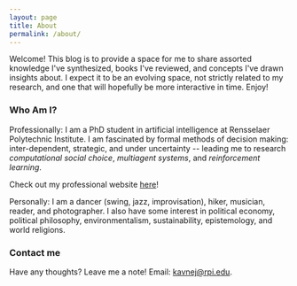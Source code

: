 ```yaml
---
layout: page
title: About
permalink: /about/
---
```


Welcome! This blog is to provide a space for me to share assorted knowledge I've synthesized, books I've reviewed, and concepts I've drawn insights about. I expect it to be an evolving space, not strictly related to my research, and one that will hopefully be more interactive in time. Enjoy!


### Who Am I?

Professionally: I am a PhD student in artificial intelligence at Rensselaer Polytechnic Institute. I am fascinated by formal methods of decision making: inter-dependent, strategic, and under uncertainty -- leading me to research *computational social choice*, *multiagent systems*, and *reinforcement learning*. 

Check out my professional website [here](http://homepages.rpi.edu/%7Ekavnej/)!

Personally: I am a dancer (swing, jazz, improvisation), hiker, musician, reader, and photographer. I also have some interest in political economy, political philosophy, environmentalism, sustainability, epistemology, and world religions.


### Contact me

Have any thoughts? Leave me a note! Email: [kavnej@rpi.edu](mailto:kavnej@rpi.edu).

